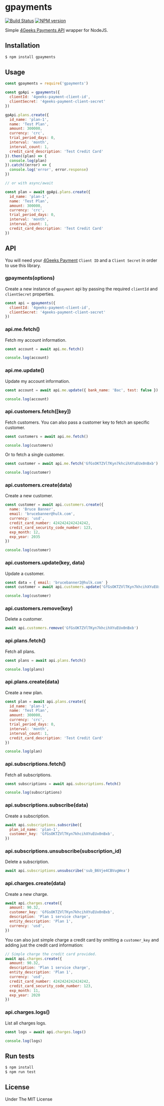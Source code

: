 # gpayments

[![Build Status](https://travis-ci.org/cayasso/gpayments.png?branch=master)](https://travis-ci.org/cayasso/gpayments)
[![NPM version](https://badge.fury.io/js/gpayments.png)](http://badge.fury.io/js/gpayments)

Simple [4Geeks Payments API](https://4geeks.io/payments/) wrapper for NodeJS.

## Installation

``` bash
$ npm install gpayments
```

## Usage

```js
const gpayments = require('gpayments')

const gpApi = gpayments({
  clientId: '4geeks-payment-client-id',
  clientSecret: '4geeks-payment-client-secret'
})
```

```js
gpApi.plans.create({
  id_name: 'plan-1',
  name: 'Test Plan',
  amount: 300000,
  currency: 'crc',
  trial_period_days: 0,
  interval: 'month',
  interval_count: 1,
  credit_card_description: 'Test Credit Card'
}).then((plan) => {
  console.log(plan)
}).catch((error) => {
  console.log('error', error.response)
})

// or with async/await

const plan = await gpApi.plans.create({
  id_name: 'plan-1',
  name: 'Test Plan',
  amount: 300000,
  currency: 'crc',
  trial_period_days: 0,
  interval: 'month',
  interval_count: 1,
  credit_card_description: 'Test Credit Card'
})
```

## API

You will need your [4Geeks Payment](https://4geeks.io/payments/) `Client ID` and a `Client Secret` in order to use this library.

### gpayments(options)

Create a new instance of `gpayment` api by passing the required `clientId` and `clientSecret` properties.

```js
const api = gpayments({
  clientId: '4geeks-payment-client-id',
  clientSecret: '4geeks-payment-client-secret'
})
```

### api.me.fetch()

Fetch my account information.

```js
const account = await api.me.fetch()

console.log(account)
```

### api.me.update()

Update my account information.

```js
const account = await api.me.update({ bank_name: 'Bac', test: false })

console.log(account)
```

### api.customers.fetch([key])

Fetch customers. You can also pass a customer key to fetch an specific customer.

```js
const customers = await api.me.fetch()

console.log(customers)
```

Or to fetch a single customer.
```js
const customer = await api.me.fetch('GfGsOKTZVlTKyn7khcihXYuEUx0nBxb')

console.log(customer)
```

### api.customers.create(data)

Create a new customer.

```js
const customer = await api.customers.create({
  name: 'Bruce Banner',
  email: 'brucebanner@hulk.com',
  currency: 'usd',
  credit_card_number: 4242424242424242,
  credit_card_security_code_number: 123,
  exp_month: 12,
  exp_year: 2035
})

console.log(customer)
```

### api.customers.update(key, data)

Update a customer.

```js
const data = { email: 'brucebanner2@hulk.com' }
const customer = await api.customers.update('GfGsOKTZVlTKyn7khcihXYuEUx0nBxb', data)

console.log(customer)
```
### api.customers.remove(key)

Delete a customer.

```js
await api.customers.remove('GfGsOKTZVlTKyn7khcihXYuEUx0nBxb')
```

### api.plans.fetch()

Fetch all plans.

```js
const plans = await api.plans.fetch()

console.log(plans)
```

### api.plans.create(data)

Create a new plan.

```js
const plan = await api.plans.create({
  id_name: 'plan-1',
  name: 'Test Plan',
  amount: 300000,
  currency: 'crc',
  trial_period_days: 0,
  interval: 'month',
  interval_count: 1,
  credit_card_description: 'Test Credit Card'
})

console.log(plan)
```

### api.subscriptions.fetch()

Fetch all subscriptions.

```js
const subscriptions = await api.subscriptions.fetch()

console.log(subscriptions)
```

### api.subscriptions.subscribe(data)

Create a subscription.

```js
await api.subscriptions.subscribe({
  plan_id_name: 'plan-1',
  customer_key: 'GfGsOKTZVlTKyn7khcihXYuEUx0nBxb',
})
```

### api.subscriptions.unsubscribe(subscription_id)

Delete a subscription.

```js
await api.subscriptions.unsubscribe('sub_B6Vje4CBVugWea')
```

### api.charges.create(data)

Create a new charge.

```js
await api.charges.create({
  amount: 90.32,
  customer_key: 'GfGsOKTZVlTKyn7khcihXYuEUx0nBxb',
  description: 'Plan 1 service charge',
  entity_description: 'Plan 1',
  currency: 'usd',
})
```

You can also just simple charge a credit card by omitting a `customer_key` and adding just the credit card information:

```js
// Simple charge the credit card provided.
await api.charges.create({
  amount: 90.32,
  description: 'Plan 1 service charge',
  entity_description: 'Plan 1',
  currency: 'usd',
  credit_card_number: 4242424242424242,
  credit_card_security_code_number: 123,
  exp_month: 11,
  exp_year: 2020
})
```

### api.charges.logs()

List all charges logs.

```js
const logs = await api.charges.logs()

console.log(logs)
```

## Run tests

``` bash
$ npm install
$ npm run test
```

## License

Under The MIT License
